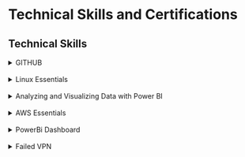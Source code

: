 
<h1> Technical Skills and Certifications </h1>

<h2> Technical Skills </h2>
  <details><summary>GITHUB</summary>
<h3> Description: </h3>
I completed the introductory GitHub learning labs offered on the GitHub website:
https://lab.github.com/courses. These courses taught me how to create a repository, create and pull request, upload documents, etc. 
  <br>
  <br>
  
  <ul>
  The 12 GitHub labs include an overview of fundamental GitHub skills including:
  <li>Introduction to Github</li>
  <li>Communicating using Markdown</li>
  <li>Introduction to HTML</li>
  <li>GitHub Pages</li>
  <li>Managing merge conflicts</li>
  <li>Community Starter Kit</li>
  <li>Uploading your project to Github</li>
  <li>Gettting started with GitHub Apps</li>
  <li>Migrating your repository to GitHub</li>
  <li>Reviewing pull requests</li>
  <li>Securing your workflows</li>
  <li>Create a release based workflow</li>
  </ul>
  
<h4> Course Completion: </h4>
  <img src="GitHubcourses1.png" alt="GitHubcourses1">
  
  <img src="GitHubcourses2.png" alt="GitHubcourses2">
  
  <img src="GitHubcourses3.png" alt="GitHubcourses3">
 </details>
 
 <br>
 
  <details><summary>Linux Essentials </summary>
<h3> Description: </h3>
  I completed the LPI Linux Essentals offed at https://linuxacademy.com. These courses taught me the basics of command lines, the linix kernal and the operating system as a whole. 
  <br>
  <br>
  
  <ul>
    The LPI Linix Essentials include an overview of skills including:
    <li>How to Acesss an Linux Installation</li>
    <li>Major Open Source Applcations </li>
    <li>Understanding Open Source Software and Licensing</li>
    <li>ICT Skills and Working in Linux</li>
    <li>Command Line Basics</li>
    <li>Using the Command Line to Get Help</li>
    <li>Using Directories and Listing Files</li>
    <li>Creating, Moving and Deleting Files</li>
    <li>Archiving Files on the Command Line</li>
    <li>Searching Files on the Command Line</li>
    <li>Turning Commands into a Script</li>
    <li>Choosing an Operating System</li>
    <li>Where Data is Stored</li>
    <li>Basic Security and Identifying User Types</li>
    <li>Creating Users and Groups</li>
    <li>Managing File Permissions and Ownership</li>
    <li>Special Directories and Files</li>
    </ul>
    
  <h4> Course Completion: </h4>
  <img src="LinuxEssentials.png" alt="LinuxEssentials">
  
  </details>
  <br>
 
  
  <details><summary>Analyzing and Visualizing Data with Power BI</summary>
  <h3> Description: </h3>
    I completed the Analyzing and Visualizing Data with Power BI offed at https://courses.edx.org/courses/course-v1:Microsoft+DAT207x+1T2019/course/. These courses taught me how to add and change elements on the dashboard. 
  <br>
  <br>
  <ul>
    Analyzing and Visualizing Data with Power BI include an overview of skills including:
    <li>Data Transformations</li>
    <li>Desktop Modelling</li>
    <li>Desktop Visualization</li>
    <li>Power BI Service</li>
    <li>Working with Excel</li>
    <li>Direct Connectivity</li>
    <li>Developer API</li>
    <li>Moblie App</li>
  </ul>
  
  <h4> Course Completion: </h4>
  <img src ="PowerBI 1.png" alt="PowerBI1">
  
  <img src ="PowerBI 2.png" alt="PowerBI2">  
  
  <img src ="PowerBI 3.png" alt="PowerBI3"> 
  
  <img src ="PowerBI 4.png" alt="PowerBI4">
  
  <img src ="PowerBI 5.png" alt="PowerBI5">
  
  <img src ="PowerBI 6.png" alt="PowerBI6">
  
  <img src ="PowerBI 7.png" alt="PowerBI7">
  
  <img src ="PowerBI 8.png" alt="PowerBI8">
  
  <img src ="PowerBI 9.png" alt="PowerBI9">
  
  <img src ="PowerBI 10.png" alt="PowerBI10">
  </details>
  <br>
   
   <details><summary>AWS Essentials </summary>
<h3> Description: </h3>
  I completed the AWS Essentials offed at https://linuxacademy.com. These courses provided me skills in AWS such as Elatic cloud compute, storage and database services, ect. 
  <br>
  <br>
  <ul>
    The AWS Essentials include an overview of skills including:
    <li>Account Basics </li>
    <li>Idntity and Access Management(IAM) </li>
    <li>Networking Services and Connectivity</li>
    <li>Compute Services</li>
    <li>Elastic Cloud Compute (EC2)</li>
    <li>Storage Services </li>
    <li>Database Services</li>
    <li>Load Balancing, Elasticity and Scalability</li>
    <li>Serverless Compute</li>
    </ul>
    
  <h4> Course Completion: </h4>
  <img src="AWS Cert.png" alt="AWSCert">
  
  </details>
  <br>
  
   <details><summary>PowerBi Dashboard</summary>
 <h3> Youtube video: </h3>
  From the skills that I have optained from "Analyzing and Visualizing Data with Power BI". I create a dashboard from a dataset provided by microsoft to showcase my interpretation of it. 
  <br>
  <br>
 
  <a href="https://www.youtube.com/watch?v=kfMNq6R3-cE&feature=youtu.be">https://www.youtube.com/watch?v=kfMNq6R3-cE&feature=youtu.be</a>
    
  <h4> Dashboard Pictures: </h4>
  <img src="powerbi board2.png" alt="powerbi board2">
  
  <img src="powerbi board1.png" alt="powerbi board1">
  
  </details>
  <br>
 
  
  <details><summary>Failed VPN</summary>
  <h3> Description: </h3>
    Attempted to create my own VPN using the instruction at https://github.com/trailofbits/algo. However failed during step 5 of the 6 step process of setting up. Below is a picture of the problem during step 5.  
  <br>
  <br>
  
  
  <h4> VPN termial Picture: </h4>
  <img src ="VPN.png" alt="VPN">
  </detail>
  <br>
    
    


  
  

